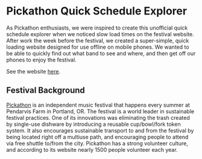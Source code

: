 # Pickathon Quick Schedule Explorer

As Pickathon enthusiasts, we were inspired to create this unofficial quick schedule explorer when we noticed slow load times on the festival website. After work the week before the festival, we created a super-simple, quick loading website designed for use offline on mobile phones. We wanted to be able to quickly find out what band to see and where, and then get off our phones to enjoy the festival.

See the website [here](https://theholla.github.io/).

## Festival Background ##
[Pickathon](https://pickathon.com/info/) is an independent music festival that happens every summer at Pendarvis Farm in Portland, OR. The festival is a world leader in sustainable festival practices. One of its innovations was eliminating the trash created by single-use dishware by introducing a reusable cup/bowl/fork token system. It also encourages sustainable transport to and from the festival by being located right off a multiuse path, and encouraging people to attend via free shuttle to/from the city. Pickathon has a strong volunteer culture, and according to its website nearly 1500 people volunteer each year.
